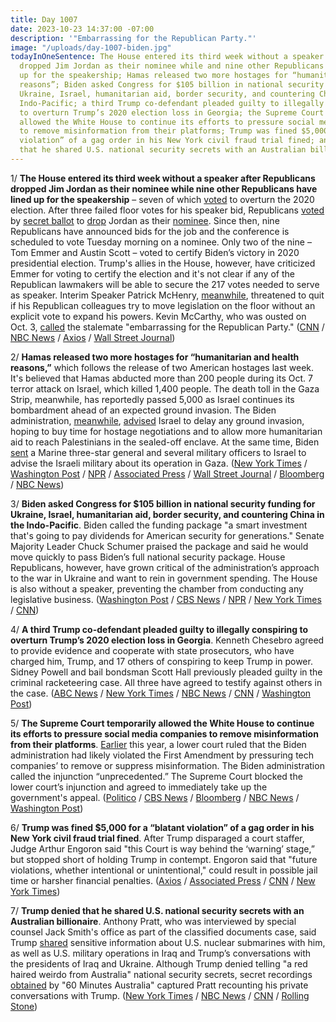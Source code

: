 ```yaml
---
title: Day 1007
date: 2023-10-23 14:37:00 -07:00
description: '"Embarrassing for the Republican Party."'
image: "/uploads/day-1007-biden.jpg"
todayInOneSentence: The House entered its third week without a speaker after Republicans
  dropped Jim Jordan as their nominee while and nine other Republicans have lined
  up for the speakership; Hamas released two more hostages for “humanitarian and health
  reasons”; Biden asked Congress for $105 billion in national security funding for
  Ukraine, Israel, humanitarian aid, border security, and countering China in the
  Indo-Pacific; a third Trump co-defendant pleaded guilty to illegally conspiring
  to overturn Trump’s 2020 election loss in Georgia; the Supreme Court temporarily
  allowed the White House to continue its efforts to pressure social media companies
  to remove misinformation from their platforms; Trump was fined $5,000 for a “blatant
  violation” of a gag order in his New York civil fraud trial fined; and Trump denied
  that he shared U.S. national security secrets with an Australian billionaire.
---
```


1/ **The House entered its third week without a speaker after Republicans dropped Jim Jordan as their nominee while  nine other Republicans have lined up for the speakership** – seven of which [voted](https://www.nbcnews.com/politics/congress/7-9-house-speaker-candidates-voted-overturn-2020-election-results-rcna121640) to overturn the 2020 election. After three failed floor votes for his speaker bid, Republicans [voted](https://www.cnn.com/webview/politics/live-news/house-speaker-vote-10-20-23/index.html) by [secret ballot](https://www.nytimes.com/live/2023/10/20/us/house-speaker-vote-jim-jordan) to [drop](https://www.washingtonpost.com/politics/2023/10/20/house-speaker-vote-live/) Jordan as their [nominee](https://apnews.com/article/speaker-jordan-republican-mchenry-2e32f930b4fb83a4fcae2171c9e1c055). Since then, nine Republicans have announced bids for the job and the conference is scheduled to vote Tuesday morning on a nominee. Only two of the nine – Tom Emmer and Austin Scott – voted to certify Biden’s victory in 2020 presidential election. Trump's allies in the House, however, have criticized Emmer for voting to certify the election and it's not clear if any of the Republican lawmakers will be able to secure the 217 votes needed to serve as speaker. Interim Speaker Patrick McHenry, [meanwhile](https://www.nbcnews.com/politics/congress/patrick-mchenry-house-speaker-pro-tempore-threaten-quit-rcna121314), threatened to quit if his Republican colleagues try to move legislation on the floor without an explicit vote to expand his powers. Kevin McCarthy, who was ousted on Oct. 3, [called](https://www.cnbc.com/2023/10/22/house-republicans-say-the-speaker-race-stalemate-is-embarrassing-.html) the stalemate "embarrassing for the Republican Party." ([CNN](https://www.cnn.com/2023/10/23/politics/house-speaker-gop-nominee-chaos/index.html) / [NBC News](https://www.nbcnews.com/politics/congress/live-blog/house-speaker-vote-live-updates-rcna121673) / [Axios](https://www.axios.com/2023/10/23/house-republicans-nine-speaker-candidates) / [Wall Street Journal](https://www.wsj.com/politics/policy/republican-hopefuls-crowd-into-speaker-race-after-jordans-exit-7b0682fb))

2/ **Hamas released two more hostages for “humanitarian and health reasons,”** which follows the release of two American hostages last week. It's believed that Hamas abducted more than 200 people during its Oct. 7 terror attack on Israel, which killed 1,400 people. The death toll in the Gaza Strip, meanwhile, has reportedly passed 5,000 as Israel continues its bombardment ahead of an expected ground invasion. The Biden administration, [meanwhile](https://www.nytimes.com/2023/10/22/us/politics/us-hostages-israel-gaza.html?smid=url-share), [advised](https://www.nbcnews.com/news/world/israel-gaza-ground-assault-delay-hamas-ehud-barak-rcna121174) Israel to delay any ground invasion, hoping to buy time for hostage negotiations and to allow more humanitarian aid to reach Palestinians in the sealed-off enclave. At the same time, Biden [sent](https://www.axios.com/2023/10/23/israel-gaza-war-marine-general-ground-operation) a Marine three-star general and several military officers to Israel to advise the Israeli military about its operation in Gaza. ([New York Times](https://www.nytimes.com/live/2023/10/23/world/israel-hamas-war-gaza-news) / [Washington Post](https://www.washingtonpost.com/world/2023/10/23/israel-gaza-war-news-hamas/) / [NPR](https://www.npr.org/live-updates/israel-hamas-war-gaza-airstrikes) / [Associated Press](https://apnews.com/article/israel-palestinian-gaza-war-syria-lebanon-hamas-c0e7ec55428fedc97f75bdfdc0c0679a) / [Wall Street Journal](https://www.wsj.com/world/middle-east/talks-to-release-hostages-held-up-over-hamas-demand-for-fuel-fcc29267) / [Bloomberg](https://www.bloomberg.com/news/articles/2023-10-23/hamas-frees-two-elderly-women-in-latest-gaza-hostage-release?srnd=premium&sref=MIBMEEoj) / [NBC News](https://www.nbcnews.com/news/world/live-blog/israel-hamas-war-live-updates-rcna121645))

3/ **Biden asked Congress for $105 billion in national security funding for Ukraine, Israel, humanitarian aid, border security, and countering China in the Indo-Pacific**. Biden called the funding package "a smart investment that's going to pay dividends for American security for generations." Senate Majority Leader Chuck Schumer praised the package and said he would move quickly to pass Biden’s full national security package. House Republicans, however, have grown critical of the administration’s approach to the war in Ukraine and want to rein in government spending. The House is also without a speaker, preventing the chamber from conducting any legislative business. ([Washington Post](https://www.washingtonpost.com/business/2023/10/20/ukraine-israel-funding-politics/) / [CBS News](https://www.cbsnews.com/news/joe-biden-oval-office-israel-watch-live-stream-today-2023-10-19/) / [NPR](https://www.npr.org/2023/10/20/1206301577/biden-ukraine-israel-congress-funding-request) / [New York Times](https://www.nytimes.com/live/2023/10/20/world/israel-hamas-war-gaza-news#biden-aid-israel-ukraine-taiwan-border) / [CNN](https://www.cnn.com/2023/10/20/politics/biden-administration-israel-ukraine-congress-funding))

4/ **A third Trump co-defendant pleaded guilty to illegally conspiring to overturn Trump’s 2020 election loss in Georgia**. Kenneth Chesebro agreed to provide evidence and cooperate with state prosecutors, who have charged him, Trump, and 17 others of conspiring to keep Trump in power. Sidney Powell and bail bondsman Scott Hall previously pleaded guilty in the criminal racketeering case. All three have agreed to testify against others in the case. ([ABC News](https://abcnews.go.com/US/kenneth-chesebro-takes-minute-plea-deal-georgia-election/story?id=104169908) / [New York Times](https://www.nytimes.com/2023/10/20/us/kenneth-chesebro-trump-guilty-plea-georgia.html) / [NBC News](https://www.nbcnews.com/politics/donald-trump/trump-chesebro-plea-deal-georgia-trial-rcna121387) / [CNN](https://www.cnn.com/2023/10/20/politics/kenneth-chesebro-georgia-election-subversion/) / [Washington Post](https://www.washingtonpost.com/national-security/2023/10/20/chesebro-guilty-plea-trump-georgia/))

5/ **The Supreme Court temporarily allowed the White House to continue its efforts to pressure social media companies to remove misinformation from their platforms**. [Earlier](https://www.washingtonpost.com/technology/2023/09/08/5th-circuit-ruling-covid-content-moderation/) this year, a lower court ruled that the Biden administration had likely violated the First Amendment by pressuring tech companies’ to remove or suppress misinformation. The Biden administration called the injunction “unprecedented.” The Supreme Court blocked the lower court’s injunction and agreed to immediately take up the government's appeal. ([Politico](https://www.politico.com/news/2023/10/20/supreme-court-biden-social-media-covid-00122842) / [CBS News](https://www.cbsnews.com/news/supreme-court-social-media-case-biden-administration-contact/) / [Bloomberg](https://www.bloomberg.com/news/articles/2023-10-20/supreme-court-allows-white-house-social-media-contacts-for-now?sref=MIBMEEoj) / [NBC News](https://www.nbcnews.com/politics/supreme-court/supreme-court-blocks-biden-social-media-curbs-rcna105785) / [Washington Post](https://www.washingtonpost.com/politics/2023/10/20/supreme-court-tech-companies-social-media-posts/))

6/ **Trump was fined $5,000 for a “blatant violation” of a gag order in his New York civil fraud trial fined**. After Trump disparaged a court staffer, Judge Arthur Engoron said "this Court is way behind the ‘warning’ stage,” but stopped short of holding Trump in contempt. Engoron said that "future violations, whether intentional or unintentional," could result in possible jail time or harsher financial penalties. ([Axios](https://www.axios.com/2023/10/20/trump-jail-gag-order-new-york-civil-fraud-trial) / [Associated Press](https://apnews.com/article/donald-trump-letitia-james-fraud-contempt-new-york-ce593e3ee07d95bb6ec7e2de23f47dc9) / [CNN](https://www.cnn.com/2023/10/20/politics/trump-social-media-fraud-trial-warning) / [New York Times](https://www.nytimes.com/2023/10/20/nyregion/trump-fraud-trial-gag-order-fine.html))

7/ **Trump denied that he shared U.S. national security secrets with an Australian billionaire**. Anthony Pratt, who was interviewed by special counsel Jack Smith's office as part of the classified documents case, said Trump [shared](https://whatthefuckjusthappenedtoday.com/2023/10/10/day-994/#trump-shared-classified-information) sensitive information about U.S. nuclear submarines with him, as well as U.S. military operations in Iraq and Trump’s conversations with the presidents of Iraq and Ukraine. Although Trump denied telling "a red haired weirdo from Australia" national security secrets, secret recordings [obtained](https://www.youtube.com/watch?v=AVFT-2k8eWQ) by "60 Minutes Australia" captured Pratt recounting his private conversations with Trump. ([New York Times](https://www.nytimes.com/2023/10/22/us/politics/anthony-pratt-donald-trump.html) / [NBC News](https://www.nbcnews.com/politics/donald-trump/trump-denies-telling-red-haired-weirdo-mar-lago-billionaire-classified-rcna121672) / [CNN](https://www.cnn.com/2023/10/22/politics/trump-anthony-pratt/index.html) / [Rolling Stone](https://www.rollingstone.com/politics/politics-news/secret-tapes-trump-australian-billionaire-anthony-pratt-1234859957/))